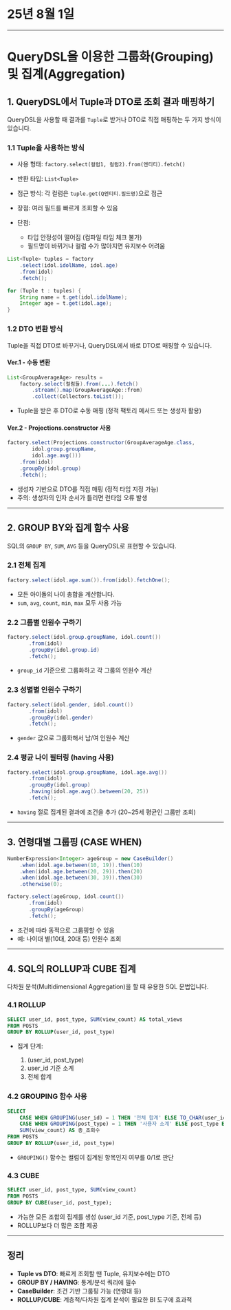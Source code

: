 # 25년 8월 1일


---


# QueryDSL을 이용한 그룹화(Grouping) 및 집계(Aggregation)

## 1. QueryDSL에서 Tuple과 DTO로 조회 결과 매핑하기

QueryDSL을 사용할 때 결과를 `Tuple`로 받거나 DTO로 직접 매핑하는 두 가지 방식이 있습니다.

### 1.1 Tuple을 사용하는 방식

* 사용 형태: `factory.select(컬럼1, 컬럼2).from(엔티티).fetch()`
* 반환 타입: `List<Tuple>`
* 접근 방식: 각 컬럼은 `tuple.get(Q엔티티.필드명)`으로 접근
* 장점: 여러 필드를 빠르게 조회할 수 있음
* 단점:

  * 타입 안정성이 떨어짐 (컴파일 타임 체크 불가)
  * 필드명이 바뀌거나 컬럼 수가 많아지면 유지보수 어려움

```java
List<Tuple> tuples = factory
    .select(idol.idolName, idol.age)
    .from(idol)
    .fetch();

for (Tuple t : tuples) {
    String name = t.get(idol.idolName);
    Integer age = t.get(idol.age);
}
```

### 1.2 DTO 변환 방식

Tuple을 직접 DTO로 바꾸거나, QueryDSL에서 바로 DTO로 매핑할 수 있습니다.

#### Ver.1 - 수동 변환

```java
List<GroupAverageAge> results =
    factory.select(컬럼들).from(...).fetch()
        .stream().map(GroupAverageAge::from)
        .collect(Collectors.toList());
```

* Tuple을 받은 후 DTO로 수동 매핑 (정적 팩토리 메서드 또는 생성자 활용)

#### Ver.2 - Projections.constructor 사용

```java
factory.select(Projections.constructor(GroupAverageAge.class,
        idol.group.groupName,
        idol.age.avg()))
    .from(idol)
    .groupBy(idol.group)
    .fetch();
```

* 생성자 기반으로 DTO를 직접 매핑 (정적 타입 지정 가능)
* 주의: 생성자의 인자 순서가 틀리면 런타임 오류 발생

---

## 2. GROUP BY와 집계 함수 사용

SQL의 `GROUP BY`, `SUM`, `AVG` 등을 QueryDSL로 표현할 수 있습니다.

### 2.1 전체 집계

```java
factory.select(idol.age.sum()).from(idol).fetchOne();
```

* 모든 아이돌의 나이 총합을 계산합니다.
* `sum`, `avg`, `count`, `min`, `max` 모두 사용 가능

### 2.2 그룹별 인원수 구하기

```java
factory.select(idol.group.groupName, idol.count())
       .from(idol)
       .groupBy(idol.group.id)
       .fetch();
```

* `group_id` 기준으로 그룹화하고 각 그룹의 인원수 계산

### 2.3 성별별 인원수 구하기

```java
factory.select(idol.gender, idol.count())
       .from(idol)
       .groupBy(idol.gender)
       .fetch();
```

* `gender` 값으로 그룹화해서 남/여 인원수 계산

### 2.4 평균 나이 필터링 (having 사용)

```java
factory.select(idol.group.groupName, idol.age.avg())
       .from(idol)
       .groupBy(idol.group)
       .having(idol.age.avg().between(20, 25))
       .fetch();
```

* `having` 절로 집계된 결과에 조건을 추가 (20\~25세 평균인 그룹만 조회)

---

## 3. 연령대별 그룹핑 (CASE WHEN)

```java
NumberExpression<Integer> ageGroup = new CaseBuilder()
    .when(idol.age.between(10, 19)).then(10)
    .when(idol.age.between(20, 29)).then(20)
    .when(idol.age.between(30, 39)).then(30)
    .otherwise(0);

factory.select(ageGroup, idol.count())
       .from(idol)
       .groupBy(ageGroup)
       .fetch();
```

* 조건에 따라 동적으로 그룹핑할 수 있음
* 예: 나이대 별(10대, 20대 등) 인원수 조회

---

## 4. SQL의 ROLLUP과 CUBE 집계

다차원 분석(Multidimensional Aggregation)을 할 때 유용한 SQL 문법입니다.

### 4.1 ROLLUP

```sql
SELECT user_id, post_type, SUM(view_count) AS total_views
FROM POSTS
GROUP BY ROLLUP(user_id, post_type)
```

* 집계 단계:

  1. (user\_id, post\_type)
  2. user\_id 기준 소계
  3. 전체 합계

### 4.2 GROUPING 함수 사용

```sql
SELECT
    CASE WHEN GROUPING(user_id) = 1 THEN '전체 합계' ELSE TO_CHAR(user_id) END AS 사용자,
    CASE WHEN GROUPING(post_type) = 1 THEN '사용자 소계' ELSE post_type END AS 게시물_종류,
    SUM(view_count) AS 총_조회수
FROM POSTS
GROUP BY ROLLUP(user_id, post_type)
```

* `GROUPING()` 함수는 컬럼이 집계된 항목인지 여부를 0/1로 판단

### 4.3 CUBE

```sql
SELECT user_id, post_type, SUM(view_count)
FROM POSTS
GROUP BY CUBE(user_id, post_type);
```

* 가능한 모든 조합의 집계를 생성 (user\_id 기준, post\_type 기준, 전체 등)
* ROLLUP보다 더 많은 조합 제공

---

## 정리

* **Tuple vs DTO**: 빠르게 조회할 땐 Tuple, 유지보수에는 DTO
* **GROUP BY / HAVING**: 통계/분석 쿼리에 필수
* **CaseBuilder**: 조건 기반 그룹핑 가능 (연령대 등)
* **ROLLUP/CUBE**: 계층적/다차원 집계 분석이 필요한 BI 도구에 효과적
